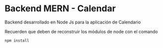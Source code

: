 # Backend MERN - Calendar

Backend desarrollado en Node Js para la aplicación de Calendario

Recuerden que deben de reconstruir los módulos de node con el comando

```
npm install
```
